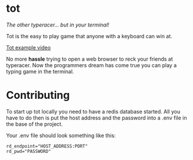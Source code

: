 # tot

*The other typeracer... but in your terminal!*

Tot is the easy to play game that anyone with a keyboard can win at.

[Tot example video](https://user-images.githubusercontent.com/63922318/120110471-9dd2c800-c13b-11eb-9b0a-f8e3316e2518.mp4)

No more **hassle** trying to open a web browser to reck your friends at typeracer. Now the programmers dream has come true you can play a typing game in the terminal.

# Contributing

To start up tot locally you need to have a redis database started. All you have to do then is put the host address and the password into a .env file in the base of the project.

Your .env file should look something like this:

```
rd_endpoint="HOST_ADDRESS:PORT"
rd_pwd="PASSWORD"
```
